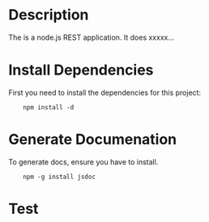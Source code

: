# Description
The is a node.js REST application.  It does xxxxx...

# Install Dependencies
First you need to install the dependencies for this project:

        npm install -d

# Generate Documenation
To generate docs, ensure you have to install. 

        npm -g install jsdoc

# Test

